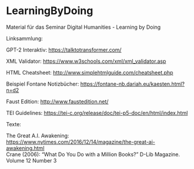 # LearningByDoing
Material für das Seminar Digital Humanities - Learning by Doing



Linksammlung:

GPT-2 Interaktiv: https://talktotransformer.com/ <br>

XML Validator: https://www.w3schools.com/xml/xml_validator.asp <br>

HTML Cheatsheet: http://www.simplehtmlguide.com/cheatsheet.php <br>

Beispiel Fontane Notizbücher: https://fontane-nb.dariah.eu/kaesten.html?n=d2 <br>

Faust Edition: http://www.faustedition.net/

TEI Guidelines: https://tei-c.org/release/doc/tei-p5-doc/en/html/index.html <br>

Texte: <br>

The Great A.I. Awakening: https://www.nytimes.com/2016/12/14/magazine/the-great-ai-awakening.html <br>
Crane (2006): “What Do You Do with a Million Books?” D-Lib Magazine. Volume 12 Number 3 <br>
